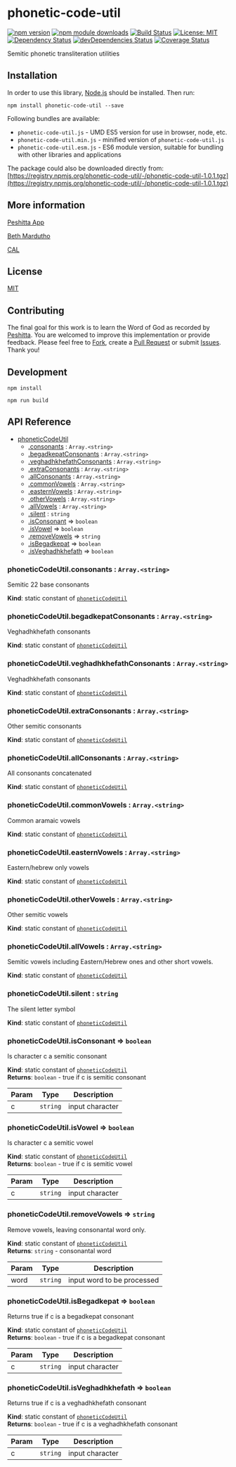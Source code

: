 # phonetic-code-util

[![npm version](https://badge.fury.io/js/phonetic-code-util.svg)](https://badge.fury.io/js/phonetic-code-util)
[![npm module downloads](http://img.shields.io/npm/dt/phonetic-code-util.svg)](https://www.npmjs.org/package/phonetic-code-util)
[![Build Status](https://travis-ci.org/peshitta/phonetic-code-util.svg?branch=master)](https://travis-ci.org/peshitta/phonetic-code-util)
[![License: MIT](https://img.shields.io/badge/License-MIT-yellow.svg)](https://github.com/peshitta/phonetic-code-util/blob/master/LICENSE)
[![Dependency Status](https://david-dm.org/peshitta/phonetic-code-util.svg)](https://david-dm.org/peshitta/phonetic-code-util)
[![devDependencies Status](https://david-dm.org/peshitta/phonetic-code-util/dev-status.svg)](https://david-dm.org/peshitta/phonetic-code-util?type=dev)
[![Coverage Status](https://coveralls.io/repos/github/peshitta/phonetic-code-util/badge.svg?branch=master)](https://coveralls.io/github/peshitta/phonetic-code-util?branch=master)

Semitic phonetic transliteration utilities

## Installation

In order to use this library, [Node.js](https://nodejs.org) should be installed. 
Then run:
```
npm install phonetic-code-util --save
```

Following bundles are available:
* `phonetic-code-util.js` - UMD ES5 version for use in browser, node, etc.
* `phonetic-code-util.min.js` - minified version of `phonetic-code-util.js`
* `phonetic-code-util.esm.js` - ES6 module version, suitable for bundling with other 
libraries and applications

The package could also be downloaded directly from:
[https://registry.npmjs.org/phonetic-code-util/-/phonetic-code-util-1.0.1.tgz](https://registry.npmjs.org/phonetic-code-util/-/phonetic-code-util-1.0.1.tgz)

## More information

[Peshitta App](https://peshitta.github.io)

[Beth Mardutho](https://sedra.bethmardutho.org/about/fonts)

[CAL](http://cal1.cn.huc.edu/searching/fullbrowser.html)

## License

[MIT](https://github.com/peshitta/phonetic-code-util/blob/master/LICENSE)

## Contributing

The final goal for this work is to learn the Word of God as recorded by
[Peshitta](https://en.wikipedia.org/wiki/Peshitta).
You are welcomed to improve this implementation or provide feedback. Please
feel free to [Fork](https://help.github.com/articles/fork-a-repo/), create a
[Pull Request](https://help.github.com/articles/about-pull-requests/) or
submit [Issues](https://github.com/peshitta/phonetic-code-util/issues).
Thank you!

## Development

```
npm install
```
```
npm run build
```

## API Reference

* [phoneticCodeUtil](#module_phoneticCodeUtil)
    * [.consonants](#module_phoneticCodeUtil.consonants) : <code>Array.&lt;string&gt;</code>
    * [.begadkepatConsonants](#module_phoneticCodeUtil.begadkepatConsonants) : <code>Array.&lt;string&gt;</code>
    * [.veghadhkhefathConsonants](#module_phoneticCodeUtil.veghadhkhefathConsonants) : <code>Array.&lt;string&gt;</code>
    * [.extraConsonants](#module_phoneticCodeUtil.extraConsonants) : <code>Array.&lt;string&gt;</code>
    * [.allConsonants](#module_phoneticCodeUtil.allConsonants) : <code>Array.&lt;string&gt;</code>
    * [.commonVowels](#module_phoneticCodeUtil.commonVowels) : <code>Array.&lt;string&gt;</code>
    * [.easternVowels](#module_phoneticCodeUtil.easternVowels) : <code>Array.&lt;string&gt;</code>
    * [.otherVowels](#module_phoneticCodeUtil.otherVowels) : <code>Array.&lt;string&gt;</code>
    * [.allVowels](#module_phoneticCodeUtil.allVowels) : <code>Array.&lt;string&gt;</code>
    * [.silent](#module_phoneticCodeUtil.silent) : <code>string</code>
    * [.isConsonant](#module_phoneticCodeUtil.isConsonant) ⇒ <code>boolean</code>
    * [.isVowel](#module_phoneticCodeUtil.isVowel) ⇒ <code>boolean</code>
    * [.removeVowels](#module_phoneticCodeUtil.removeVowels) ⇒ <code>string</code>
    * [.isBegadkepat](#module_phoneticCodeUtil.isBegadkepat) ⇒ <code>boolean</code>
    * [.isVeghadhkhefath](#module_phoneticCodeUtil.isVeghadhkhefath) ⇒ <code>boolean</code>

<a name="module_phoneticCodeUtil.consonants"></a>

### phoneticCodeUtil.consonants : <code>Array.&lt;string&gt;</code>
Semitic 22 base consonants

**Kind**: static constant of [<code>phoneticCodeUtil</code>](#module_phoneticCodeUtil)  
<a name="module_phoneticCodeUtil.begadkepatConsonants"></a>

### phoneticCodeUtil.begadkepatConsonants : <code>Array.&lt;string&gt;</code>
Veghadhkhefath consonants

**Kind**: static constant of [<code>phoneticCodeUtil</code>](#module_phoneticCodeUtil)  
<a name="module_phoneticCodeUtil.veghadhkhefathConsonants"></a>

### phoneticCodeUtil.veghadhkhefathConsonants : <code>Array.&lt;string&gt;</code>
Veghadhkhefath consonants

**Kind**: static constant of [<code>phoneticCodeUtil</code>](#module_phoneticCodeUtil)  
<a name="module_phoneticCodeUtil.extraConsonants"></a>

### phoneticCodeUtil.extraConsonants : <code>Array.&lt;string&gt;</code>
Other semitic consonants

**Kind**: static constant of [<code>phoneticCodeUtil</code>](#module_phoneticCodeUtil)  
<a name="module_phoneticCodeUtil.allConsonants"></a>

### phoneticCodeUtil.allConsonants : <code>Array.&lt;string&gt;</code>
All consonants concatenated

**Kind**: static constant of [<code>phoneticCodeUtil</code>](#module_phoneticCodeUtil)  
<a name="module_phoneticCodeUtil.commonVowels"></a>

### phoneticCodeUtil.commonVowels : <code>Array.&lt;string&gt;</code>
Common aramaic vowels

**Kind**: static constant of [<code>phoneticCodeUtil</code>](#module_phoneticCodeUtil)  
<a name="module_phoneticCodeUtil.easternVowels"></a>

### phoneticCodeUtil.easternVowels : <code>Array.&lt;string&gt;</code>
Eastern/hebrew only vowels

**Kind**: static constant of [<code>phoneticCodeUtil</code>](#module_phoneticCodeUtil)  
<a name="module_phoneticCodeUtil.otherVowels"></a>

### phoneticCodeUtil.otherVowels : <code>Array.&lt;string&gt;</code>
Other semitic vowels

**Kind**: static constant of [<code>phoneticCodeUtil</code>](#module_phoneticCodeUtil)  
<a name="module_phoneticCodeUtil.allVowels"></a>

### phoneticCodeUtil.allVowels : <code>Array.&lt;string&gt;</code>
Semitic vowels including Eastern/Hebrew ones and other short vowels.

**Kind**: static constant of [<code>phoneticCodeUtil</code>](#module_phoneticCodeUtil)  
<a name="module_phoneticCodeUtil.silent"></a>

### phoneticCodeUtil.silent : <code>string</code>
The silent letter symbol

**Kind**: static constant of [<code>phoneticCodeUtil</code>](#module_phoneticCodeUtil)  
<a name="module_phoneticCodeUtil.isConsonant"></a>

### phoneticCodeUtil.isConsonant ⇒ <code>boolean</code>
Is character c a semitic consonant

**Kind**: static constant of [<code>phoneticCodeUtil</code>](#module_phoneticCodeUtil)  
**Returns**: <code>boolean</code> - true if c is semitic consonant  

| Param | Type | Description |
| --- | --- | --- |
| c | <code>string</code> | input character |

<a name="module_phoneticCodeUtil.isVowel"></a>

### phoneticCodeUtil.isVowel ⇒ <code>boolean</code>
Is character c a semitic vowel

**Kind**: static constant of [<code>phoneticCodeUtil</code>](#module_phoneticCodeUtil)  
**Returns**: <code>boolean</code> - true if c is semitic vowel  

| Param | Type | Description |
| --- | --- | --- |
| c | <code>string</code> | input character |

<a name="module_phoneticCodeUtil.removeVowels"></a>

### phoneticCodeUtil.removeVowels ⇒ <code>string</code>
Remove vowels, leaving consonantal word only.

**Kind**: static constant of [<code>phoneticCodeUtil</code>](#module_phoneticCodeUtil)  
**Returns**: <code>string</code> - consonantal word  

| Param | Type | Description |
| --- | --- | --- |
| word | <code>string</code> | input word to be processed |

<a name="module_phoneticCodeUtil.isBegadkepat"></a>

### phoneticCodeUtil.isBegadkepat ⇒ <code>boolean</code>
Returns true if c is a begadkepat consonant

**Kind**: static constant of [<code>phoneticCodeUtil</code>](#module_phoneticCodeUtil)  
**Returns**: <code>boolean</code> - true if c is a begadkepat consonant  

| Param | Type | Description |
| --- | --- | --- |
| c | <code>string</code> | input character |

<a name="module_phoneticCodeUtil.isVeghadhkhefath"></a>

### phoneticCodeUtil.isVeghadhkhefath ⇒ <code>boolean</code>
Returns true if c is a veghadhkhefath consonant

**Kind**: static constant of [<code>phoneticCodeUtil</code>](#module_phoneticCodeUtil)  
**Returns**: <code>boolean</code> - true if c is a veghadhkhefath consonant  

| Param | Type | Description |
| --- | --- | --- |
| c | <code>string</code> | input character |

